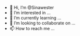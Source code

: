 - 👋 Hi, I’m @Sinawester
- 👀 I’m interested in ...
- 🌱 I’m currently learning ...
- 💞️ I’m looking to collaborate on ...
- 📫 How to reach me ...

<!---
Sinawester/Sinawester is a ✨ special ✨ repository because its `README.md` (this file) appears on your GitHub profile.
You can click the Preview link to take a look at your changes.
--->
